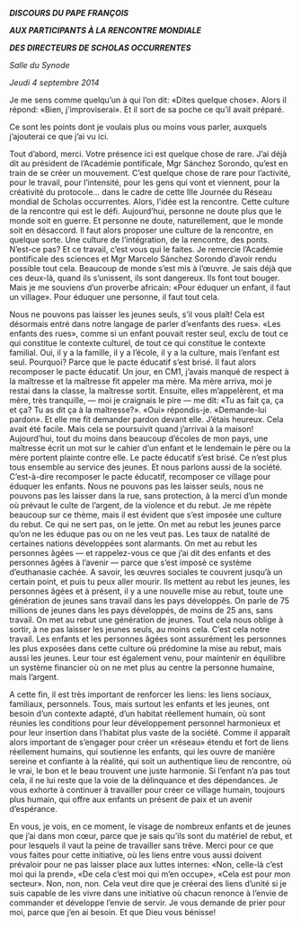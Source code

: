 ***DISCOURS DU PAPE FRANÇOIS***

***AUX PARTICIPANTS À LA RENCONTRE MONDIALE***

***DES DIRECTEURS DE SCHOLAS OCCURRENTES***

*Salle du Synode*

*Jeudi 4 septembre 2014*

Je me sens comme quelqu’un à qui l’on dit: «Dites quelque chose». Alors il répond: «Bien, j’improviserai». Et il sort de sa poche ce qu’il avait préparé.

Ce sont les points dont je voulais plus ou moins vous parler, auxquels j’ajouterai ce que j’ai vu ici.

Tout d’abord, merci. Votre présence ici est quelque chose de rare. J’ai déjà dit au président de l’Académie pontificale, Mgr Sánchez Sorondo, qu’est en train de se créer un mouvement. C’est quelque chose de rare pour l’activité, pour le travail, pour l’intensité, pour les gens qui vont et viennent, pour la créativité du protocole... dans le cadre de cette IIIe Journée du Réseau mondial de Scholas occurrentes. Alors, l’idée est la rencontre. Cette culture de la rencontre qui est le défi. Aujourd’hui, personne ne doute plus que le monde soit en guerre. Et personne ne doute, naturellement, que le monde soit en désaccord. Il faut alors proposer une culture de la rencontre, en quelque sorte. Une culture de l’intégration, de la rencontre, des ponts. N’est-ce pas? Et ce travail, c’est vous qui le faites. Je remercie l’Académie pontificale des sciences et Mgr Marcelo Sánchez Sorondo d’avoir rendu possible tout cela. Beaucoup de monde s’est mis à l’œuvre. Je sais déjà que ces deux-là, quand ils s’unissent, ils sont dangereux. Ils font tout bouger. Mais je me souviens d’un proverbe africain: «Pour éduquer un enfant, il faut un village». Pour éduquer une personne, il faut tout cela.

Nous ne pouvons pas laisser les jeunes seuls, s’il vous plaît! Cela est désormais entré dans notre langage de parler d’«enfants des rues». «Les enfants des rues», comme si un enfant pouvait rester seul, exclu de tout ce qui constitue le contexte culturel, de tout ce qui constitue le contexte familial. Oui, il y a la famille, il y a l’école, il y a la culture, mais l’enfant est seul. Pourquoi? Parce que le pacte éducatif s’est brisé. Il faut alors recomposer le pacte éducatif. Un jour, en CM1, j’avais manqué de respect à la maîtresse et la maîtresse fit appeler ma mère. Ma mère arriva, moi je restai dans la classe, la maîtresse sortit. Ensuite, elles m’appelèrent, et ma mère, très tranquille, — moi je craignais le pire — me dit: «Tu as fait ça, ça et ça? Tu as dit ça à la maîtresse?». «Oui» répondis-je. «Demande-lui pardon». Et elle me fit demander pardon devant elle. J’étais heureux. Cela avait été facile. Mais cela se poursuivit quand j’arrivai à la maison! Aujourd’hui, tout du moins dans beaucoup d’écoles de mon pays, une maîtresse écrit un mot sur le cahier d’un enfant et le lendemain le père ou la mère portent plainte contre elle. Le pacte éducatif s’est brisé. Ce n’est plus tous ensemble au service des jeunes. Et nous parlons aussi de la société. C’est-à-dire recomposer le pacte éducatif, recomposer ce village pour éduquer les enfants. Nous ne pouvons pas les laisser seuls, nous ne pouvons pas les laisser dans la rue, sans protection, à la merci d’un monde où prévaut le culte de l’argent, de la violence et du rebut. Je me répète beaucoup sur ce thème, mais il est évident que s’est imposée une culture du rebut. Ce qui ne sert pas, on le jette. On met au rebut les jeunes parce qu’on ne les éduque pas ou on ne les veut pas. Les taux de natalité de certaines nations développées sont alarmants. On met au rebut les personnes âgées — et rappelez-vous ce que j’ai dit des enfants et des personnes âgées à l’avenir — parce que s’est imposé ce système d’euthanasie cachée. A savoir, les œuvres sociales te couvrent jusqu’à un certain point, et puis tu peux aller mourir. Ils mettent au rebut les jeunes, les personnes âgées et à présent, il y a une nouvelle mise au rebut, toute une génération de jeunes sans travail dans les pays développés. On parle de 75 millions de jeunes dans les pays développés, de moins de 25 ans, sans travail. On met au rebut une génération de jeunes. Tout cela nous oblige à sortir, à ne pas laisser les jeunes seuls, au moins cela. C’est cela notre travail. Les enfants et les personnes âgées sont assurément les personnes les plus exposées dans cette culture où prédomine la mise au rebut, mais aussi les jeunes. Leur tour est également venu, pour maintenir en équilibre un système financier où on ne met plus au centre la personne humaine, mais l’argent.

A cette fin, il est très important de renforcer les liens: les liens sociaux, familiaux, personnels. Tous, mais surtout les enfants et les jeunes, ont besoin d’un contexte adapté, d’un habitat réellement humain, où sont réunies les conditions pour leur développement personnel harmonieux et pour leur insertion dans l’habitat plus vaste de la société. Comme il apparaît alors important de s’engager pour créer un «réseau» étendu et fort de liens réellement humains, qui soutienne les enfants, qui les ouvre de manière sereine et confiante à la réalité, qui soit un authentique lieu de rencontre, où le vrai, le bon et le beau trouvent une juste harmonie. Si l’enfant n’a pas tout cela, il ne lui reste que la voie de la délinquance et des dépendances. Je vous exhorte à continuer à travailler pour créer ce village humain, toujours plus humain, qui offre aux enfants un présent de paix et un avenir d’espérance.

En vous, je vois, en ce moment, le visage de nombreux enfants et de jeunes que j’ai dans mon cœur, parce que je sais qu’ils sont du matériel de rebut, et pour lesquels il vaut la peine de travailler sans trêve. Merci pour ce que vous faites pour cette initiative, où les liens entre vous aussi doivent prévaloir pour ne pas laisser place aux luttes internes: «Non, celle-là c’est moi qui la prend», «De cela c’est moi qui m’en occupe», «Cela est pour mon secteur». Non, non, non. Cela veut dire que je créerai des liens d’unité si je suis capable de les vivre dans une initiative où chacun renonce à l’envie de commander et développe l’envie de servir. Je vous demande de prier pour moi, parce que j’en ai besoin. Et que Dieu vous bénisse!